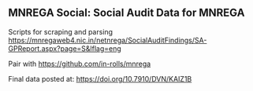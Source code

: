 ## MNREGA Social: Social Audit Data for MNREGA

Scripts for scraping and parsing https://mnregaweb4.nic.in/netnrega/SocialAuditFindings/SA-GPReport.aspx?page=S&lflag=eng

Pair with https://github.com/in-rolls/mnrega

Final data posted at:  https://doi.org/10.7910/DVN/KAIZ1B

